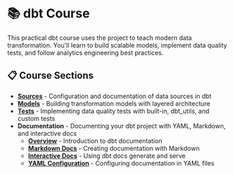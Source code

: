 # 📚 dbt Course

This practical dbt course uses the project to teach modern data transformation. You'll learn to build scalable models, implement data quality tests, and follow analytics engineering best practices.

## 📋 Course Sections

- **[Sources](sources.md)** - Configuration and documentation of data sources in dbt
- **[Models](models.md)** - Building transformation models with layered architecture
- **[Tests](tests.md)** - Implementing data quality tests with built-in, dbt_utils, and custom tests
- **Documentation** - Documenting your dbt project with YAML, Markdown, and interactive docs
  - **[Overview](documentation/index.md)** - Introduction to dbt documentation
  - **[Markdown Docs](documentation/markdown-docs.md)** - Creating documentation with Markdown
  - **[Interactive Docs](documentation/interactive-docs.md)** - Using dbt docs generate and serve
  - **[YAML Configuration](documentation/yaml-configuration.md)** - Configuring documentation in YAML files
